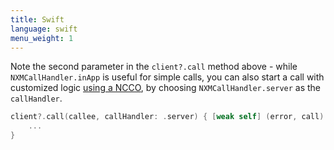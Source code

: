 ```yaml
---
title: Swift
language: swift
menu_weight: 1
---
```


Note the second parameter in the `client?.call` method above - while `NXMCallHandler.inApp` is useful for simple calls, you can also start a call with customized logic [using a NCCO](/client-sdk/in-app-voice/concepts/ncco-guide), by choosing `NXMCallHandler.server` as the `callHandler`.

```swift
client?.call(callee, callHandler: .server) { [weak self] (error, call) in
	...
}
```
